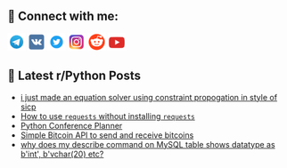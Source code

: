 ## 🔎 Connect with me:
[<img src="https://github.com/bullbesh/bullbesh/blob/main/images/Telegram.png" width="32" height="32" />](https://t.me/bullbesh)
[<img src="https://github.com/bullbesh/bullbesh/blob/main/images/VK.png" width="32" height="32" />](https://vk.com/bullbesh)
[<img src="https://github.com/bullbesh/bullbesh/blob/main/images/Twitter.png" width="32" height="32" />](https://twitter.com/bullbesh1)
[<img src="https://github.com/bullbesh/bullbesh/blob/main/images/Instagram.png" width="32" height="32" />](https://www.instagram.com/bullbesh)
[<img src="https://github.com/bullbesh/bullbesh/blob/main/images/Reddit.png" width="32" height="32" />](https://www.reddit.com/user/bullbesh)
[<img src="https://github.com/bullbesh/bullbesh/blob/main/images/YouTube.png" width="32" height="32" />](https://www.youtube.com/channel/UCtfjRs6uzgq5mfm8S06WTcg)

## 📕 Latest r/Python Posts
<!-- BLOG-POST-LIST:START -->
- [i just made an equation solver using constraint propogation in style of sicp](https://www.reddit.com/r/Python/comments/13r8ygc/i_just_made_an_equation_solver_using_constraint/)
- [How to use `requests` without installing `requests`](https://www.reddit.com/r/Python/comments/13r8ngb/how_to_use_requests_without_installing_requests/)
- [Python Conference Planner](https://www.reddit.com/r/Python/comments/13r7srm/python_conference_planner/)
- [Simple Bitcoin API to send and receive bitcoins](https://www.reddit.com/r/Python/comments/13r5z32/simple_bitcoin_api_to_send_and_receive_bitcoins/)
- [why does my describe command on MySQL table shows datatype as b&#39;int&#39;, b&#39;vchar&lpar;20&rpar; etc?](https://www.reddit.com/r/Python/comments/13r42p2/why_does_my_describe_command_on_mysql_table_shows/)
<!-- BLOG-POST-LIST:END -->
